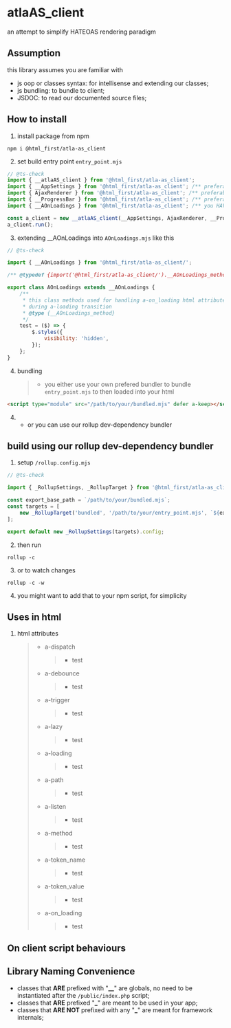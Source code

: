 # atlaAS_client

an attempt to simplify HATEOAS rendering paradigm

## Assumption

this library assumes you are familiar with

-   js oop or classes syntax: for intellisense and extending our classes;
-   js bundling: to bundle to client;
-   JSDOC: to read our documented source files;

## How to install

1. install package from npm

```shell
npm i @html_first/atla-as_client
```

2. set build entry point `entry_point.mjs`

```js
// @ts-check
import { __atlaAS_client } from '@html_first/atla-as_client';
import { __AppSettings } from '@html_first/atla-as_client'; /** preferably if you extends it first */
import { AjaxRenderer } from '@html_first/atla-as_client'; /** preferably if you extends it first */
import { __ProgressBar } from '@html_first/atla-as_client'; /** preferably if you extends it first */
import { __AOnLoadings } from '@html_first/atla-as_client'; /** you HAVE TO extend this first */

const a_client = new __atlaAS_client(__AppSettings, AjaxRenderer, __ProgressBar, __AOnLoadings);
a_client.run();
```

3. extending \_\_AOnLoadings into `AOnLoadings.mjs` like this

```js
// @ts-check

import { __AOnLoadings } from '@html_first/atla-as_client/';

/** @typedef {import('@html_first/atla-as_client/').__AOnLoadings_method} __AOnLoadings_method */

export class AOnLoadings extends __AOnLoadings {
	/**
	 * this class methods used for handling a-on_loading html attributes
	 * during a-loading transition
	 * @type {__AOnLoadings_method}
	 */
	test = ($) => {
		$.styles({
			visibility: 'hidden',
		});
	};
}
```

4. bundling
    > - you either use your own prefered bundler to bundle `entry_point.mjs` to then loaded into
    >   your html

```html
<script type="module" src="/path/to/your/bundled.mjs" defer a-keep></script>
```

4.  -   or you can use our rollup dev-dependency bundler

## build using our rollup dev-dependency bundler

1. setup `/rollup.config.mjs`

```js
// @ts-check

import { _RollupSettings, _RollupTarget } from '@html_first/atla-as_client';

const export_base_path = `/path/to/your/bundled.mjs`;
const targets = [
	new _RollupTarget('bundled', '/path/to/your/entry_point.mjs', `${export_base_path}./js/`),
];

export default new _RollupSettings(targets).config;
```

2. then run

```shell
rollup -c
```

3. or to watch changes

```shell
rollup -c -w
```

4. you might want to add that to your npm script, for simplicity

## Uses in html

1.  html attributes
    > -   a-dispatch
    >     > -   test
    > -   a-debounce
    >     > -   test
    > -   a-trigger
    >     > -   test
    > -   a-lazy
    >     > -   test
    > -   a-loading
    >     > -   test
    > -   a-path
    >     > -   test
    > -   a-listen
    >     > -   test
    > -   a-method
    >     > -   test
    > -   a-token_name
    >     > -   test
    > -   a-token_value
    >     > -   test
    > -   a-on_loading
    >     > -   test

## On client script behaviours

## Library Naming Convenience

-   classes that **ARE** prefixed with "**\_\_**" are globals, no need to be instantiated after the
    `/public/index.php` script;
-   classes that **ARE** prefixed "**\_**" are meant to be used in your app;
-   classes that **ARE NOT** prefixed with any "**\_**" are meant for framework internals;
